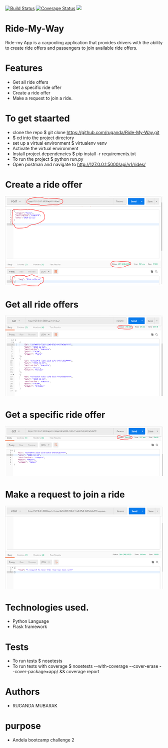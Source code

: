 [![Build Status](https://travis-ci.org/ruganda/Ride-My-Way.svg?branch=develop)](https://travis-ci.org/ruganda/Ride-My-Way)
[![Coverage Status](https://coveralls.io/repos/github/ruganda/Ride-My-Way/badge.svg?branch=develop)](https://coveralls.io/github/ruganda/Ride-My-Way?branch=develop)
<a href="https://codeclimate.com/github/ruganda/Ride-My-Way/maintainability"><img src="https://api.codeclimate.com/v1/badges/067eaa497de418427d8b/maintainability" /></a>

# Ride-My-Way
Ride-my App is a carpooling application that provides drivers with the ability to create ride offers and passengers to join available ride offers.

# Features
- Get all ride offers
- Get a specific ride offer
- Create a ride offer
- Make a request to join a ride.



# To get staarted
- clone the repo $ git clone https://github.com/ruganda/Ride-My-Way.git
- $ cd into the project directory
- set up a virtual environment  $ virtualenv venv
- Activate the virtual environment 
- Install project dependencies $ pip install -r requirements.txt
- To run the project $ python run.py
- Open postman and navigate to  http://127.0.0.1:5000/api/v1/rides/



# Create a ride offer
![alt text](https://raw.githubusercontent.com/ruganda/Ride-My-Way/Api-v1/screenshots/post.PNG)

# Get all ride offers
![alt text](https://raw.githubusercontent.com/ruganda/Ride-My-Way/Api-v1/screenshots/get_all.PNG)

# Get a specific ride offer
![alt text](https://raw.githubusercontent.com/ruganda/Ride-My-Way/Api-v1/screenshots/get_one.PNG)

# Make a request to join a ride
![alt text](https://raw.githubusercontent.com/ruganda/Ride-My-Way/Api-v1/screenshots/join.PNG)


# Technologies used.
- Python Language
- Flask framework

# Tests
- To run tests $ nosetests
- To run tests with coverage $ nosetests --with-coverage --cover-erase --cover-package=app/ && coverage report

# Authors
 - RUGANDA MUBARAK
# purpose 
- Andela bootcamp challenge 2